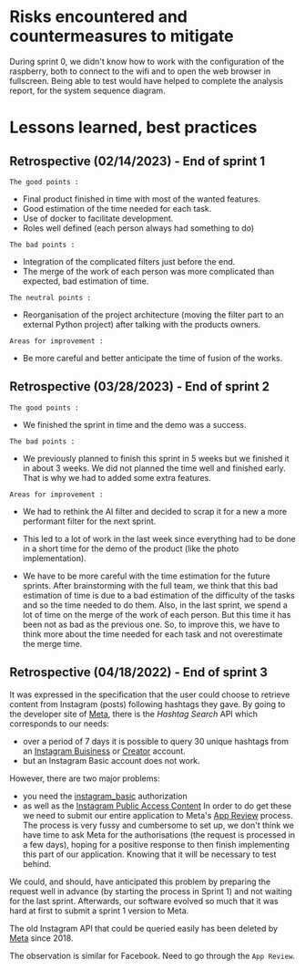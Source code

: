 # Risks encountered and countermeasures to mitigate

During sprint 0, we didn't know how to work with the configuration of the raspberry, both to connect to the wifi and to open the web browser in fullscreen.
Being able to test would have helped to complete the analysis report, for the system sequence diagram.

# Lessons learned, best practices

## Retrospective (02/14/2023) - End of sprint 1

`The good points :`

- Final product finished in time with most of the wanted features.
- Good estimation of the time needed for each task.
- Use of docker to facilitate development.
- Roles well defined (each person always had something to do)

`The bad points :`

- Integration of the complicated filters just before the end.
- The merge of the work of each person was more complicated than expected, bad estimation of time.

`The neutral points :`

- Reorganisation of the project architecture (moving the filter part to an external Python project) after talking with the products owners.

`Areas for improvement :`

- Be more careful and better anticipate the time of fusion of the works.

## Retrospective (03/28/2023) - End of sprint 2

`The good points :`

- We finished the sprint in time and the demo was a success.

`The bad points :`

- We previously planned to finish this sprint in 5 weeks but we finished it in about 3 weeks. We did not planned the time well and finished early. That is why we had to added some extra features.

`Areas for improvement :`

- We had to rethink the AI filter and decided to scrap it for a new a more performant filter for the next sprint.

- This led to a lot of work in the last week since everything had to be done in a short time for the demo of the product (like the photo implementation).

- We have to be more careful with the time estimation for the future sprints. After brainstorming with the full team, we think that this bad estimation of time is due to a bad estimation of the difficulty of the tasks and so the time needed to do them. Also, in the last sprint, we spend a lot of time on the merge of the work of each person. But this time it has been not as bad as the previous one. So, to improve this, we have to think more about the time needed for each task and not overestimate the merge time.

## Retrospective (04/18/2022) - End of sprint 3

It was expressed in the specification that the user could choose to retrieve content from Instagram (posts) following hashtags they gave.
By going to the developer site of [Meta](https://developers.facebook.com/docs/instagram-api/guides/hashtag-search/), there is the *Hashtag Search* API which corresponds to our needs: 
- over a period of 7 days it is possible to query 30 unique hashtags from an [Instagram Buisiness](https://business.instagram.com/getting-started?locale=fr_FR) or [Creator](https://help.instagram.com/2358103564437429) account.
- but an Instagram Basic account does not work.

However, there are two major problems: 
- you need the [instagram_basic](https://developers.facebook.com/docs/permissions/reference/instagram_basic) authorization
- as well as the [Instagram Public Access Content](https://developers.facebook.com/docs/features-reference/instagram-public-content-access)
In order to do get these we need to submit our entire application to Meta's [App Review](https://developers.facebook.com/docs/app-review) process. The process is very fussy and cumbersome to set up, we don't think we have time to ask Meta for the authorisations (the request is processed in a few days), hoping for a positive response to then finish implementing this part of our application. Knowing that it will be necessary to test behind.

We could, and should, have anticipated this problem by preparing the request well in advance (by starting the process in Sprint 1) and not waiting for the last sprint. Afterwards, our software evolved so much that it was hard at first to submit a sprint 1 version to Meta.

The old Instagram API that could be queried easily has been deleted by [Meta](https://developers.facebook.com/blog/post/2018/01/30/instagram-graph-api-updates/) since 2018.

The observation is similar for Facebook. Need to go through the `App Review`.